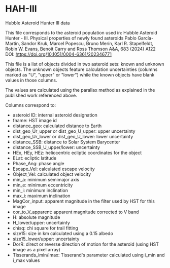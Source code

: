 # HAH-III
Hubble Asteroid Hunter III data

This file corresponds to the asteroid population used in:
Hubble Asteroid Hunter - III. Physical properties of newly found asteroids
Pablo García-Martín, Sandor Kruk, Marcel Popescu, Bruno Merín, Karl R. Stapelfeldt, Robin W. Evans, Benoit Carry and Ross Thomson
A&A, 683 (2024) A122
DOI: https://doi.org/10.1051/0004-6361/202346771

This file is a list of objects divided in two asteroid sets: known and unknown objects. The unknown objects feature calculation uncertainties (columns marked as "U", "upper" or "lower") while the known objects have blank values in those columns. 

The values are calculated using the parallax method as explained in the published work referenced above.

Columns correspond to:

- asteroid ID: internal asteroid designation
- fname: HST image id
- distance_geo: calculated distance to Earth
- dist_geo_Ur_upper or dist_geo_U_upper: upper uncertainty
- dist_geo_Ur_lower or dist_geo_U_lower: lower uncertainty
- distance_SSB: distance to Solar System Barycenter
- distance_SSB_U_upper/lower: uncertainty
- HEx, HEy, HEz: heliocentric ecliptic coordinates for the object
- ELat: ecliptic latitude
- Phase_Ang: phase angle
- Escape_Vel: calculated escape velocity
- Object_Vel: calculated object velocity
- min_a: minimum semimajor axis
- min_e: minimum eccentricity
- min_i: minimum inclination
- max_i: maximum inclination
- MagCor_input: apparent magnitude in the filter used by HST for this image
- cor_to_V_apparent: apparent magnitude corrected to V band
- H: absolute magnitude
- H_lower/upper: uncertainty
- chisq: chi square for trail fitting
- size15: size in km calculated using a 0.15 albedo
- size15_lower/upper: uncertainty
- DorR: direct or reverse direction of motion for the asteroid (using HST image as a pixel array)
- Tisserands_imin/imax: Tisserand's parameter calculated using i_min and i_max values
